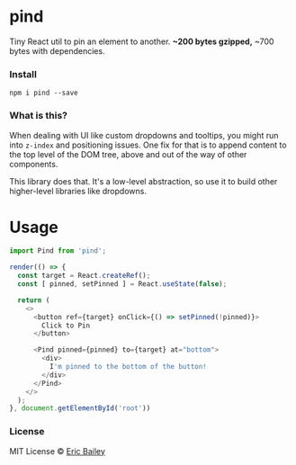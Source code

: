 # pind
Tiny React util to pin an element to another. **~200 bytes gzipped,** ~700 bytes
with dependencies.

### Install
```
npm i pind --save
```

### What is this?
When dealing with UI like custom dropdowns and tooltips, you might run into
`z-index` and positioning issues. One fix for that is to append content to the
top level of the DOM tree, above and out of the way of other components.

This library does that. It's a low-level abstraction, so use it to build other
higher-level libraries like dropdowns.

# Usage
```javascript
import Pind from 'pind';

render(() => {
  const target = React.createRef();
  const [ pinned, setPinned ] = React.useState(false);

  return (
    <>
      <button ref={target} onClick={() => setPinned(!pinned)}>
        Click to Pin
      </button>

      <Pind pinned={pinned} to={target} at="bottom">
        <div>
          I'm pinned to the bottom of the button!
        </div>
      </Pind>
    </>
  );
}, document.getElementById('root'))
```

### License
MIT License © [Eric Bailey](https://estrattonbailey.com)
